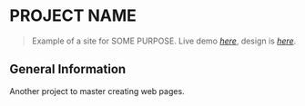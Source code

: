 # PROJECT NAME

> Example of a site for SOME PURPOSE.
> Live demo [_here_](https://excitexcite.github.io/GITHUB_REPO_NAME/), design is [_here_](<LINK TO FIGMA DESIGN>).

## General Information

Another project to master creating web pages.
